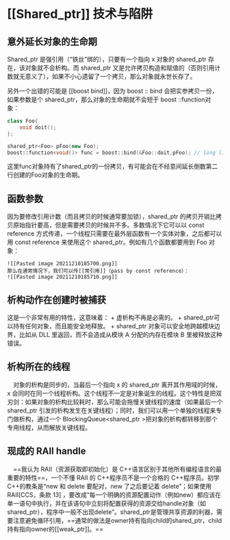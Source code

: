 

# [[Shared_ptr]] 技术与陷阱


## 意外延长对象的生命期
Shared_ptr 是强引用（“铁丝”绑的），只要有一个指向 x 对象的 shared_ptr 存在，该对象就不会析构。而 shared_ptr 又是允许拷贝构造和赋值的（否则引用计数就无意义了），如果不小心遗留了一个拷贝，那么对象就永世长存了。


另外一个出错的可能是 [[boost bind]]，因为 boost :: bind 会把实参拷贝一份，如果参数是个 shared_ptr，那么对象的生命期就不会短于 boost ::function对象：
```c++
class Foo{
	void doit();
};

shared_ptr<Foo> pFoo(new Foo);
boost::function<void()> func = boost::bind(&Foo::doit,pFoo); // long life foo
```
这里func对象持有了shared_ptr<Foo>的一份拷贝，有可能会在不经意间延长倒数第二行创建的Foo对象的生命期。
	
	
## 函数参数

因为要修改引用计数（而且拷贝的时候通常要加锁），shared_ptr 的拷贝开销比拷贝原始指针要高，但是需要拷贝的时候并不多。多数情况下它可以以 const reference 方式传递，一个线程只需要在最外层函数有一个实体对象，之后都可以用 const reference 来使用这个 shared_ptr。例如有几个函数都要用到 Foo 对象：
	
	![[Pasted image 20211210185700.png]]
	那么在通常情况下，我们可以传[[常引用]]（pass by const reference）：
	![[Pasted image 20211210185710.png]]
	
	
## 析构动作在创建时被捕获
这是一个非常有用的特性，这意味着：
	+ 虚析构不再是必需的。
	+ shared_ptr<void>可以持有任何对象，而且能安全地释放。
	+ shared_ptr 对象可以安全地跨越模块边界，比如从 DLL 里返回，而不会造成从模块 A 分配的内存在模块 B 里被释放这种错误。
	
	
## 析构所在的线程
 　对象的析构是同步的，当最后一个指向 x 的 shared_ptr 离开其作用域的时候，x 会同时在同一个线程析构。这个线程不一定是对象诞生的线程。这个特性是把双刃剑：如果对象的析构比较耗时，那么可能会拖慢关键线程的速度（如果最后一个 shared_ptr 引发的析构发生在关键线程）；同时，我们可以用一个单独的线程来专门做析构，通过一个 BlockingQueue<shared_ptr<void> >把对象的析构都转移到那个专用线程，从而解放关键线程。
	
	
## 现成的 RAII handle
 　==我认为 RAII（资源获取即初始化）是 C++语言区别于其他所有编程语言的最重要的特性==，一个不懂 RAII 的 C++程序员不是一个合格的 C++程序员。初学 C++的教条是“new 和 delete 要配对，new 了之后要记着 delete”；如果使用 RAII[CCS，条款 13]
 ，要改成“每一个明确的资源配置动作（例如new）都应该在单一语句中执行，并在该语句中立刻将配置获得的资源交给handle对象（如shared_ptr），程序中一般不出现delete”。shared_ptr是管理共享资源的利器，需要注意避免循环引用，==通常的做法是owner持有指向child的shared_ptr，child持有指向owner的[[weak_ptr]]。==


